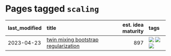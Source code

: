 # Pages tagged `scaling`

|last_modified|title|est. idea maturity|tags
|:---|:---|---:|:---|
|2023-04-23|[twin mixing bootstrap regularization](../twin_mixing_dropout.md)|897|[![](https://img.shields.io/badge/tag-experimental-6a156e)](../tags/experimental.md) [![](https://img.shields.io/badge/tag-optimization-683f3)](../tags/optimization.md) [![](https://img.shields.io/badge/tag-scaling-5e378d)](../tags/scaling.md)|